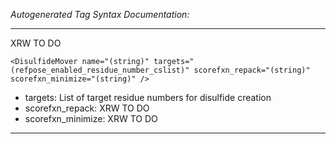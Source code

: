 _Autogenerated Tag Syntax Documentation:_

---
XRW TO DO

```
<DisulfideMover name="(string)" targets="(refpose_enabled_residue_number_cslist)" scorefxn_repack="(string)" scorefxn_minimize="(string)" />
```

-   targets: List of target residue numbers for disulfide creation
-   scorefxn_repack: XRW TO DO
-   scorefxn_minimize: XRW TO DO

---

